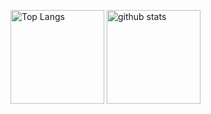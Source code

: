 <p align="left"> 
  <img alt="Top Langs" height="150px" src="https://github-readme-stats.vercel.app/api/top-langs/?username=AzukiYamada&layout=compact&count_private=true&show_icons=true&theme=omni"/>
  <img alt="github stats" height="150px" src="https://github-readme-stats.vercel.app/api?username=AzukiYamada&count_private=true&show_icons=true&show_icons=true&theme=omni" />
</p>
